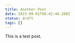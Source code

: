 ```yaml
---
title: Another Post
date: 2023-09-01T06:42:44.200Z
status: draft
tags: []
---
```


This is a test post.
